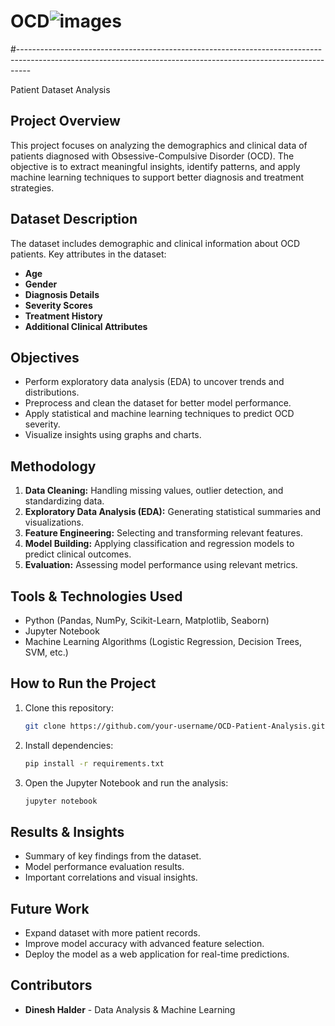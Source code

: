 
# OCD![images](https://github.com/user-attachments/assets/bb86150b-43d1-44f6-81e4-cdc87a9278c1)
#---------------------------------------------------------------------------------------------------------------------------------------------------------------



 Patient Dataset Analysis

## Project Overview
This project focuses on analyzing the demographics and clinical data of patients diagnosed with Obsessive-Compulsive Disorder (OCD). The objective is to extract meaningful insights, identify patterns, and apply machine learning techniques to support better diagnosis and treatment strategies.

## Dataset Description
The dataset includes demographic and clinical information about OCD patients. Key attributes in the dataset:
- **Age**
- **Gender**
- **Diagnosis Details**
- **Severity Scores**
- **Treatment History**
- **Additional Clinical Attributes**

## Objectives
- Perform exploratory data analysis (EDA) to uncover trends and distributions.
- Preprocess and clean the dataset for better model performance.
- Apply statistical and machine learning techniques to predict OCD severity.
- Visualize insights using graphs and charts.

## Methodology
1. **Data Cleaning:** Handling missing values, outlier detection, and standardizing data.
2. **Exploratory Data Analysis (EDA):** Generating statistical summaries and visualizations.
3. **Feature Engineering:** Selecting and transforming relevant features.
4. **Model Building:** Applying classification and regression models to predict clinical outcomes.
5. **Evaluation:** Assessing model performance using relevant metrics.

## Tools & Technologies Used
- Python (Pandas, NumPy, Scikit-Learn, Matplotlib, Seaborn)
- Jupyter Notebook
- Machine Learning Algorithms (Logistic Regression, Decision Trees, SVM, etc.)

## How to Run the Project
1. Clone this repository:
   ```bash
   git clone https://github.com/your-username/OCD-Patient-Analysis.git
   ```
2. Install dependencies:
   ```bash
   pip install -r requirements.txt
   ```
3. Open the Jupyter Notebook and run the analysis:
   ```bash
   jupyter notebook
   ```

## Results & Insights
- Summary of key findings from the dataset.
- Model performance evaluation results.
- Important correlations and visual insights.

## Future Work
- Expand dataset with more patient records.
- Improve model accuracy with advanced feature selection.
- Deploy the model as a web application for real-time predictions.

## Contributors
- **Dinesh Halder** - Data Analysis & Machine Learning


